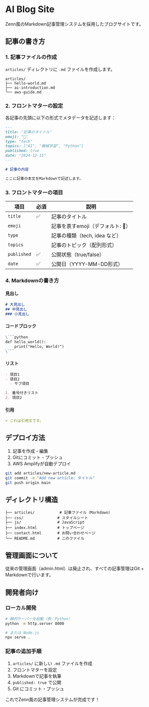 # AI Blog Site

Zenn風のMarkdown記事管理システムを採用したブログサイトです。

## 記事の書き方

### 1. 記事ファイルの作成

`articles/` ディレクトリに `.md` ファイルを作成します。

```
articles/
├── hello-world.md
├── ai-introduction.md
└── aws-guide.md
```

### 2. フロントマターの設定

各記事の先頭に以下の形式でメタデータを記述します：

```markdown
---
title: "記事のタイトル"
emoji: "🤖"
type: "tech"
topics: ["AI", "機械学習", "Python"]
published: true
date: "2024-12-15"
---

# 記事の内容

ここに記事の本文をMarkdownで記述します。
```

### 3. フロントマターの項目

| 項目 | 必須 | 説明 |
|------|------|------|
| `title` | ✅ | 記事のタイトル |
| `emoji` | | 記事を表すemoji（デフォルト: 📝） |
| `type` | | 記事の種類（tech, idea など） |
| `topics` | | 記事のトピック（配列形式） |
| `published` | ✅ | 公開状態（true/false） |
| `date` | ✅ | 公開日（YYYY-MM-DD形式） |

### 4. Markdownの書き方

#### 見出し
```markdown
# 大見出し
## 中見出し
### 小見出し
```

#### コードブロック
```markdown
\```python
def hello_world():
    print("Hello, World!")
\```
```

#### リスト
```markdown
- 項目1
- 項目2
  - サブ項目

1. 番号付きリスト
2. 項目2
```

#### 引用
```markdown
> これは引用文です。
```

## デプロイ方法

1. 記事を作成・編集
2. Gitにコミット・プッシュ
3. AWS Amplifyが自動デプロイ

```bash
git add articles/new-article.md
git commit -m "Add new article: タイトル"
git push origin main
```

## ディレクトリ構造

```
├── articles/           # 記事ファイル（Markdown）
├── css/               # スタイルシート
├── js/                # JavaScript
├── index.html         # トップページ
├── contact.html       # お問い合わせページ
└── README.md          # このファイル
```

## 管理画面について

従来の管理画面（admin.html）は廃止され、すべての記事管理はGit + Markdownで行います。

## 開発者向け

### ローカル開発

```bash
# 静的サーバーを起動（例：Python）
python -m http.server 8000

# または Node.js
npx serve .
```

### 記事の追加手順

1. `articles/` に新しい `.md` ファイルを作成
2. フロントマターを設定
3. Markdownで記事を執筆
4. `published: true` で公開
5. Git にコミット・プッシュ

これでZenn風の記事管理システムが完成です！